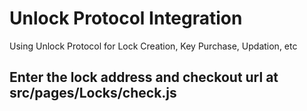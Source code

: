 # Unlock Protocol Integration 
Using Unlock Protocol for Lock Creation, Key Purchase, Updation, etc

## Enter the lock address and checkout url at src/pages/Locks/check.js